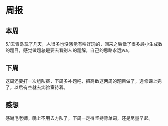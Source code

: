 # 周报
## 本周
5.1去青岛玩了几天，人很多也没感觉有啥好玩的，回来之后做了很多最小生成数的题目，感觉做题总是要去看别人的题解，自己的思路永远wa。
## 下周
这周还要打一次组队赛，下周多补题吧，把高数这两周的题目做了，选修课上完了，以后有空就去实验室待着。
## 感想
感谢毛老师，晚上不用去方队了。下周一定得坚持背单词，还是尽量早起。
